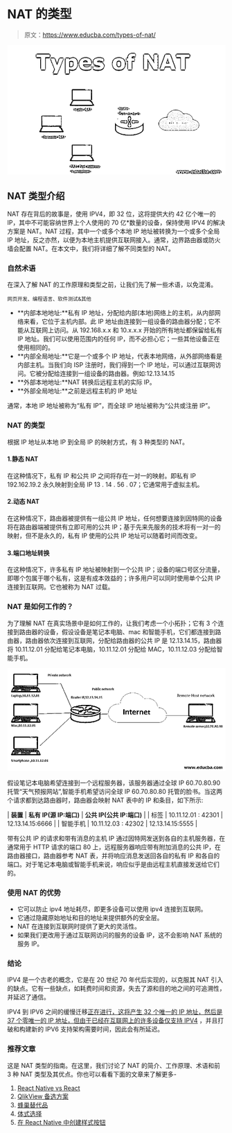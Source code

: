 # NAT 的类型

> 原文：<https://www.educba.com/types-of-nat/>

![Types of NAT  ](img/9596b00de1ef9e6ef27d94d50378d090.png)



## NAT 类型介绍

NAT 存在背后的故事是，使用 IPV4，即 32 位，这将提供大约 42 亿个唯一的 IP，其中不可能容纳世界上个人使用的 70 亿*数量的设备，保持使用 IPV4 的解决方案是 NAT。NAT 过程，其中一个或多个本地 IP 地址被转换为一个或多个全局 IP 地址，反之亦然，以便为本地主机提供互联网接入。通常，边界路由器或防火墙会配置 NAT。在本文中，我们将详细了解不同类型的 NAT。

### 自然术语

在深入了解 NAT 的工作原理和类型之前，让我们先了解一些术语，以免混淆。

<small>网页开发、编程语言、软件测试&其他</small>

*   **内部本地地址:**私有 IP 地址，分配给内部(本地)网络上的主机，从内部网络来看，它位于主机内部。此 IP 地址由连接到一组设备的路由器分配；它不能从互联网上访问。从 192.168.x.x 和 10.x.x.x 开始的所有地址都保留给私有 IP 地址。我们可以使用范围内的任何 IP，而不必担心它；一些其他设备正在使用相同的。
*   **内部全局地址:**它是一个或多个 IP 地址，代表本地网络，从外部网络看是内部主机。当我们向 ISP 注册时，我们得到一个 IP 地址，可以通过互联网访问。它被分配给连接到一组设备的路由器。例如:12.13.14.15
*   **外部本地地址:**NAT 转换后远程主机的实际 IP。
*   **外部全局地址:**之前是远程主机的 IP 地址

通常，本地 IP 地址被称为“私有 IP”，而全球 IP 地址被称为“公共或注册 IP”。

### NAT 的类型

根据 IP 地址从本地 IP 到全局 IP 的映射方式，有 3 种类型的 NAT。

#### 1.静态 NAT

在这种情况下，私有 IP 和公共 IP 之间将存在一对一的映射。即私有 IP 192.162.19.2 永久映射到全局 IP 13 . 14 . 56 . 07；它通常用于虚拟主机。

#### 2.动态 NAT

在这种情况下，路由器被提供有一组公共 IP 地址，任何想要连接到因特网的设备将在路由器端被提供有立即可用的公共 IP；基于先来先服务的技术将有一对一的映射，但不是永久的，私有 IP 使用的公共 IP 地址可以随着时间而改变。

#### 3.端口地址转换

在这种情况下，许多私有 IP 地址被映射到一个公共 IP；设备的端口号区分流量，即哪个包属于哪个私有，这是有成本效益的；许多用户可以同时使用单个公共 IP 连接到互联网。它也被称为 NAT 过载。

### NAT 是如何工作的？

为了理解 NAT 在真实场景中是如何工作的，让我们考虑一个小拓扑；它有 3 个连接到路由器的设备，假设设备是笔记本电脑、mac 和智能手机，它们都连接到路由器，路由器依次连接到互联网，分配给路由器的公共 IP 是 12.13.14.15，路由器将 10.11.12.01 分配给笔记本电脑，10.11.12.01 分配给 MAC，10.11.12.03 分配给智能手机。

![How Does NAT Work](img/71321066f4c0b82d2e0c6481ef991b00.png)



假设笔记本电脑希望连接到一个远程服务器，该服务器通过全球 IP 60.70.80.90 托管“天气预报网站”,智能手机希望访问全球 IP 60.70.80.80 托管的脸书。当这两个请求都到达路由器时，路由器会映射 NAT 表中的 IP 和条目，如下所示:

| **装置** | **私有 IP(源 IP:端口)** | **公共 IP(公共 IP:端口)** |
| 标签 | 10.11.12.01 : 42301 | 12.13.14.15:6666 |
| 智能手机 | 10.11.12.03 : 42302 | 12.13.14.15:5555 |

带有公共 IP 的请求和带有消息的主机 IP 通过因特网发送到各自的主机服务器，在通常用于 HTTP 请求的端口 80 上，远程服务器响应带有附加消息的公共 IP，在路由器接口，路由器参考 NAT 表，并将响应消息发送回各自的私有 IP 和各自的端口。对于笔记本电脑或智能手机来说，响应似乎是由远程主机直接发送给它们的。

### 使用 NAT 的优势

*   它可以防止 ipv4 地址耗尽，即更多设备可以使用 ipv4 连接到互联网。
*   它通过隐藏原始地址和目的地址来提供额外的安全层。
*   NAT 在连接到互联网时提供了更大的灵活性。
*   如果我们更改用于通过互联网访问的服务的设备 IP，这不会影响 NAT 系统的服务 IP。

### 结论

IPV4 是一个古老的概念，它是在 20 世纪 70 年代后实现的，以克服其 NAT 引入的缺点。它有一些缺点，如耗费时间和资源，失去了源和目的地之间的可追溯性，并延迟了通信。

IPV4 到 IPV6 之间的缓慢迁移[正在进行，这将产生 32 个唯一的 IP 地址，然后是 37 个零唯一的 IP 地址，但由于已经在](https://www.educba.com/ipv4-vs-ipv6/)[互联网上的许多设备仅支持 IPV4](https://www.educba.com/what-is-ipv4/) ，并且打破和构建新的 IPV6 支持架构需要时间，因此会有所延迟。

### 推荐文章

这是 NAT 类型的指南。在这里，我们讨论了 NAT 的简介、工作原理、术语和前 3 种 NAT 类型及其优点。你也可以看看下面的文章来了解更多-

1.  [React Native vs React](https://www.educba.com/react-native-vs-react/)
2.  [QlikView 备选方案](https://www.educba.com/qlikview-alternatives/)
3.  [蜂巢替代品](https://www.educba.com/hive-alternatives/)
4.  [体式选择](https://www.educba.com/asana-alternatives/)
5.  [在 React Native 中创建样式按钮](https://www.educba.com/button-in-react-native/)






